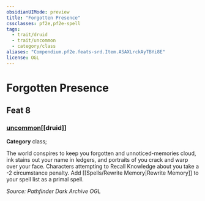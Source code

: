 ```yaml
---
obsidianUIMode: preview
title: "Forgotten Presence"
cssclasses: pf2e,pf2e-spell
tags:
  - trait/druid
  - trait/uncommon
  - category/class
aliases: "Compendium.pf2e.feats-srd.Item.ASAXLrckAyTBYi8E"
license: OGL
---
```

# Forgotten Presence
## Feat 8
### [uncommon](uncommon "Uncommon Rarity Trait")[[druid]]

**Category** class; 




The world conspires to keep you forgotten and unnoticed-memories cloud, ink stains out your name in ledgers, and portraits of you crack and warp over your face. Characters attempting to Recall Knowledge about you take a -2 circumstance penalty. Add [[Spells/Rewrite Memory|Rewrite Memory]] to your spell list as a primal spell.

*Source: Pathfinder Dark Archive*
*OGL*